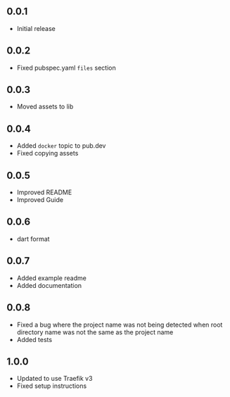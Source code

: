 ## 0.0.1

- Initial release

## 0.0.2

- Fixed pubspec.yaml `files` section

## 0.0.3

- Moved assets to lib

## 0.0.4

- Added `docker` topic to pub.dev
- Fixed copying assets

## 0.0.5

- Improved README
- Improved Guide

## 0.0.6

- dart format

## 0.0.7

- Added example readme
- Added documentation

## 0.0.8

- Fixed a bug where the project name was not being detected when root directory name was not the same as the project name
- Added tests

## 1.0.0

- Updated to use Traefik v3
- Fixed setup instructions
